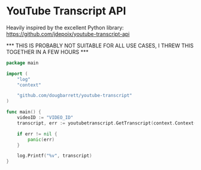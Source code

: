 # YouTube Transcript API

Heavily inspired by the excellent Python library: https://github.com/jdepoix/youtube-transcript-api

*** THIS IS PROBABLY NOT SUITABLE FOR ALL USE CASES, I THREW THIS TOGETHER IN A FEW HOURS ***

```go
package main

import (
    "log"
    "context"

    "github.com/dougbarrett/youtube-transcript"
)

func main() {
    videoID := "VIDEO_ID"
    transcript, err := youtubetranscript.GetTranscript(context.Context(), videoID)

    if err != nil {
        panic(err)
    }

    log.Printf("%v", transcript)
}
```

